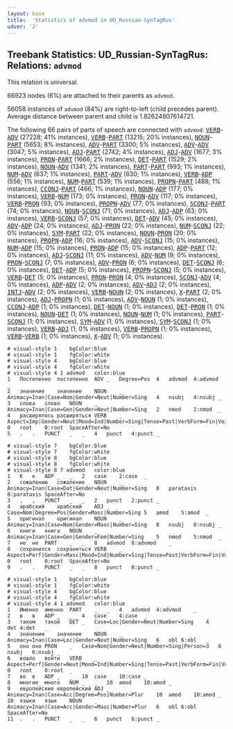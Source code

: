 ```yaml
---
layout: base
title:  'Statistics of advmod in UD_Russian-SynTagRus'
udver: '2'
---
```


## Treebank Statistics: UD_Russian-SynTagRus: Relations: `advmod`

This relation is universal.

66923 nodes (6%) are attached to their parents as `advmod`.

56058 instances of `advmod` (84%) are right-to-left (child precedes parent).
Average distance between parent and child is 1.82624807614721.

The following 66 pairs of parts of speech are connected with `advmod`: <tt><a href="ru_syntagrus-pos-VERB.html">VERB</a></tt>-<tt><a href="ru_syntagrus-pos-ADV.html">ADV</a></tt> (27228; 41% instances), <tt><a href="ru_syntagrus-pos-VERB.html">VERB</a></tt>-<tt><a href="ru_syntagrus-pos-PART.html">PART</a></tt> (13215; 20% instances), <tt><a href="ru_syntagrus-pos-NOUN.html">NOUN</a></tt>-<tt><a href="ru_syntagrus-pos-PART.html">PART</a></tt> (5653; 8% instances), <tt><a href="ru_syntagrus-pos-ADV.html">ADV</a></tt>-<tt><a href="ru_syntagrus-pos-PART.html">PART</a></tt> (3300; 5% instances), <tt><a href="ru_syntagrus-pos-ADV.html">ADV</a></tt>-<tt><a href="ru_syntagrus-pos-ADV.html">ADV</a></tt> (3047; 5% instances), <tt><a href="ru_syntagrus-pos-ADJ.html">ADJ</a></tt>-<tt><a href="ru_syntagrus-pos-PART.html">PART</a></tt> (2742; 4% instances), <tt><a href="ru_syntagrus-pos-ADJ.html">ADJ</a></tt>-<tt><a href="ru_syntagrus-pos-ADV.html">ADV</a></tt> (1677; 3% instances), <tt><a href="ru_syntagrus-pos-PRON.html">PRON</a></tt>-<tt><a href="ru_syntagrus-pos-PART.html">PART</a></tt> (1666; 2% instances), <tt><a href="ru_syntagrus-pos-DET.html">DET</a></tt>-<tt><a href="ru_syntagrus-pos-PART.html">PART</a></tt> (1529; 2% instances), <tt><a href="ru_syntagrus-pos-NOUN.html">NOUN</a></tt>-<tt><a href="ru_syntagrus-pos-ADV.html">ADV</a></tt> (1341; 2% instances), <tt><a href="ru_syntagrus-pos-PART.html">PART</a></tt>-<tt><a href="ru_syntagrus-pos-PART.html">PART</a></tt> (993; 1% instances), <tt><a href="ru_syntagrus-pos-NUM.html">NUM</a></tt>-<tt><a href="ru_syntagrus-pos-ADV.html">ADV</a></tt> (637; 1% instances), <tt><a href="ru_syntagrus-pos-PART.html">PART</a></tt>-<tt><a href="ru_syntagrus-pos-ADV.html">ADV</a></tt> (630; 1% instances), <tt><a href="ru_syntagrus-pos-VERB.html">VERB</a></tt>-<tt><a href="ru_syntagrus-pos-ADP.html">ADP</a></tt> (556; 1% instances), <tt><a href="ru_syntagrus-pos-NUM.html">NUM</a></tt>-<tt><a href="ru_syntagrus-pos-PART.html">PART</a></tt> (539; 1% instances), <tt><a href="ru_syntagrus-pos-PROPN.html">PROPN</a></tt>-<tt><a href="ru_syntagrus-pos-PART.html">PART</a></tt> (488; 1% instances), <tt><a href="ru_syntagrus-pos-CCONJ.html">CCONJ</a></tt>-<tt><a href="ru_syntagrus-pos-PART.html">PART</a></tt> (466; 1% instances), <tt><a href="ru_syntagrus-pos-NOUN.html">NOUN</a></tt>-<tt><a href="ru_syntagrus-pos-ADP.html">ADP</a></tt> (177; 0% instances), <tt><a href="ru_syntagrus-pos-VERB.html">VERB</a></tt>-<tt><a href="ru_syntagrus-pos-NUM.html">NUM</a></tt> (173; 0% instances), <tt><a href="ru_syntagrus-pos-PRON.html">PRON</a></tt>-<tt><a href="ru_syntagrus-pos-ADV.html">ADV</a></tt> (117; 0% instances), <tt><a href="ru_syntagrus-pos-VERB.html">VERB</a></tt>-<tt><a href="ru_syntagrus-pos-PRON.html">PRON</a></tt> (93; 0% instances), <tt><a href="ru_syntagrus-pos-PROPN.html">PROPN</a></tt>-<tt><a href="ru_syntagrus-pos-ADV.html">ADV</a></tt> (77; 0% instances), <tt><a href="ru_syntagrus-pos-SCONJ.html">SCONJ</a></tt>-<tt><a href="ru_syntagrus-pos-PART.html">PART</a></tt> (74; 0% instances), <tt><a href="ru_syntagrus-pos-NOUN.html">NOUN</a></tt>-<tt><a href="ru_syntagrus-pos-SCONJ.html">SCONJ</a></tt> (71; 0% instances), <tt><a href="ru_syntagrus-pos-ADJ.html">ADJ</a></tt>-<tt><a href="ru_syntagrus-pos-ADP.html">ADP</a></tt> (63; 0% instances), <tt><a href="ru_syntagrus-pos-VERB.html">VERB</a></tt>-<tt><a href="ru_syntagrus-pos-SCONJ.html">SCONJ</a></tt> (57; 0% instances), <tt><a href="ru_syntagrus-pos-DET.html">DET</a></tt>-<tt><a href="ru_syntagrus-pos-ADV.html">ADV</a></tt> (45; 0% instances), <tt><a href="ru_syntagrus-pos-ADV.html">ADV</a></tt>-<tt><a href="ru_syntagrus-pos-ADP.html">ADP</a></tt> (24; 0% instances), <tt><a href="ru_syntagrus-pos-ADJ.html">ADJ</a></tt>-<tt><a href="ru_syntagrus-pos-PRON.html">PRON</a></tt> (22; 0% instances), <tt><a href="ru_syntagrus-pos-NUM.html">NUM</a></tt>-<tt><a href="ru_syntagrus-pos-SCONJ.html">SCONJ</a></tt> (22; 0% instances), <tt><a href="ru_syntagrus-pos-SYM.html">SYM</a></tt>-<tt><a href="ru_syntagrus-pos-PART.html">PART</a></tt> (22; 0% instances), <tt><a href="ru_syntagrus-pos-NOUN.html">NOUN</a></tt>-<tt><a href="ru_syntagrus-pos-PRON.html">PRON</a></tt> (20; 0% instances), <tt><a href="ru_syntagrus-pos-PROPN.html">PROPN</a></tt>-<tt><a href="ru_syntagrus-pos-ADP.html">ADP</a></tt> (16; 0% instances), <tt><a href="ru_syntagrus-pos-ADV.html">ADV</a></tt>-<tt><a href="ru_syntagrus-pos-SCONJ.html">SCONJ</a></tt> (15; 0% instances), <tt><a href="ru_syntagrus-pos-NUM.html">NUM</a></tt>-<tt><a href="ru_syntagrus-pos-ADP.html">ADP</a></tt> (15; 0% instances), <tt><a href="ru_syntagrus-pos-PRON.html">PRON</a></tt>-<tt><a href="ru_syntagrus-pos-ADP.html">ADP</a></tt> (15; 0% instances), <tt><a href="ru_syntagrus-pos-ADP.html">ADP</a></tt>-<tt><a href="ru_syntagrus-pos-PART.html">PART</a></tt> (12; 0% instances), <tt><a href="ru_syntagrus-pos-ADJ.html">ADJ</a></tt>-<tt><a href="ru_syntagrus-pos-SCONJ.html">SCONJ</a></tt> (11; 0% instances), <tt><a href="ru_syntagrus-pos-ADV.html">ADV</a></tt>-<tt><a href="ru_syntagrus-pos-NUM.html">NUM</a></tt> (9; 0% instances), <tt><a href="ru_syntagrus-pos-PRON.html">PRON</a></tt>-<tt><a href="ru_syntagrus-pos-SCONJ.html">SCONJ</a></tt> (7; 0% instances), <tt><a href="ru_syntagrus-pos-ADV.html">ADV</a></tt>-<tt><a href="ru_syntagrus-pos-PRON.html">PRON</a></tt> (6; 0% instances), <tt><a href="ru_syntagrus-pos-DET.html">DET</a></tt>-<tt><a href="ru_syntagrus-pos-SCONJ.html">SCONJ</a></tt> (6; 0% instances), <tt><a href="ru_syntagrus-pos-DET.html">DET</a></tt>-<tt><a href="ru_syntagrus-pos-ADP.html">ADP</a></tt> (5; 0% instances), <tt><a href="ru_syntagrus-pos-PROPN.html">PROPN</a></tt>-<tt><a href="ru_syntagrus-pos-SCONJ.html">SCONJ</a></tt> (5; 0% instances), <tt><a href="ru_syntagrus-pos-VERB.html">VERB</a></tt>-<tt><a href="ru_syntagrus-pos-DET.html">DET</a></tt> (5; 0% instances), <tt><a href="ru_syntagrus-pos-PRON.html">PRON</a></tt>-<tt><a href="ru_syntagrus-pos-PRON.html">PRON</a></tt> (4; 0% instances), <tt><a href="ru_syntagrus-pos-SCONJ.html">SCONJ</a></tt>-<tt><a href="ru_syntagrus-pos-ADV.html">ADV</a></tt> (4; 0% instances), <tt><a href="ru_syntagrus-pos-ADP.html">ADP</a></tt>-<tt><a href="ru_syntagrus-pos-ADV.html">ADV</a></tt> (2; 0% instances), <tt><a href="ru_syntagrus-pos-ADV.html">ADV</a></tt>-<tt><a href="ru_syntagrus-pos-ADJ.html">ADJ</a></tt> (2; 0% instances), <tt><a href="ru_syntagrus-pos-INTJ.html">INTJ</a></tt>-<tt><a href="ru_syntagrus-pos-ADV.html">ADV</a></tt> (2; 0% instances), <tt><a href="ru_syntagrus-pos-VERB.html">VERB</a></tt>-<tt><a href="ru_syntagrus-pos-NOUN.html">NOUN</a></tt> (2; 0% instances), <tt><a href="ru_syntagrus-pos-X.html">X</a></tt>-<tt><a href="ru_syntagrus-pos-PART.html">PART</a></tt> (2; 0% instances), <tt><a href="ru_syntagrus-pos-ADJ.html">ADJ</a></tt>-<tt><a href="ru_syntagrus-pos-PROPN.html">PROPN</a></tt> (1; 0% instances), <tt><a href="ru_syntagrus-pos-ADV.html">ADV</a></tt>-<tt><a href="ru_syntagrus-pos-NOUN.html">NOUN</a></tt> (1; 0% instances), <tt><a href="ru_syntagrus-pos-CCONJ.html">CCONJ</a></tt>-<tt><a href="ru_syntagrus-pos-ADP.html">ADP</a></tt> (1; 0% instances), <tt><a href="ru_syntagrus-pos-DET.html">DET</a></tt>-<tt><a href="ru_syntagrus-pos-NOUN.html">NOUN</a></tt> (1; 0% instances), <tt><a href="ru_syntagrus-pos-DET.html">DET</a></tt>-<tt><a href="ru_syntagrus-pos-PRON.html">PRON</a></tt> (1; 0% instances), <tt><a href="ru_syntagrus-pos-NOUN.html">NOUN</a></tt>-<tt><a href="ru_syntagrus-pos-DET.html">DET</a></tt> (1; 0% instances), <tt><a href="ru_syntagrus-pos-NOUN.html">NOUN</a></tt>-<tt><a href="ru_syntagrus-pos-NUM.html">NUM</a></tt> (1; 0% instances), <tt><a href="ru_syntagrus-pos-PART.html">PART</a></tt>-<tt><a href="ru_syntagrus-pos-SCONJ.html">SCONJ</a></tt> (1; 0% instances), <tt><a href="ru_syntagrus-pos-SYM.html">SYM</a></tt>-<tt><a href="ru_syntagrus-pos-ADV.html">ADV</a></tt> (1; 0% instances), <tt><a href="ru_syntagrus-pos-SYM.html">SYM</a></tt>-<tt><a href="ru_syntagrus-pos-SCONJ.html">SCONJ</a></tt> (1; 0% instances), <tt><a href="ru_syntagrus-pos-VERB.html">VERB</a></tt>-<tt><a href="ru_syntagrus-pos-ADJ.html">ADJ</a></tt> (1; 0% instances), <tt><a href="ru_syntagrus-pos-VERB.html">VERB</a></tt>-<tt><a href="ru_syntagrus-pos-PROPN.html">PROPN</a></tt> (1; 0% instances), <tt><a href="ru_syntagrus-pos-VERB.html">VERB</a></tt>-<tt><a href="ru_syntagrus-pos-VERB.html">VERB</a></tt> (1; 0% instances), <tt><a href="ru_syntagrus-pos-X.html">X</a></tt>-<tt><a href="ru_syntagrus-pos-ADV.html">ADV</a></tt> (1; 0% instances).


~~~ conllu
# visual-style 1	bgColor:blue
# visual-style 1	fgColor:white
# visual-style 4	bgColor:blue
# visual-style 4	fgColor:white
# visual-style 4 1 advmod	color:blue
1	Постепенно	постепенно	ADV	_	Degree=Pos	4	advmod	4:advmod	_
2	значение	значение	NOUN	_	Animacy=Inan|Case=Nom|Gender=Neut|Number=Sing	4	nsubj	4:nsubj	_
3	слова	слово	NOUN	_	Animacy=Inan|Case=Gen|Gender=Neut|Number=Sing	2	nmod	2:nmod	_
4	расширялось	расширяться	VERB	_	Aspect=Imp|Gender=Neut|Mood=Ind|Number=Sing|Tense=Past|VerbForm=Fin|Voice=Mid	0	root	0:root	SpaceAfter=No
5	.	.	PUNCT	_	_	4	punct	4:punct	_

~~~


~~~ conllu
# visual-style 7	bgColor:blue
# visual-style 7	fgColor:white
# visual-style 8	bgColor:blue
# visual-style 8	fgColor:white
# visual-style 8 7 advmod	color:blue
1	К	к	ADP	_	_	2	case	2:case	_
2	сожалению	сожаление	NOUN	_	Animacy=Inan|Case=Dat|Gender=Neut|Number=Sing	8	parataxis	8:parataxis	SpaceAfter=No
3	,	,	PUNCT	_	_	2	punct	2:punct	_
4	арабский	арабский	ADJ	_	Case=Nom|Degree=Pos|Gender=Masc|Number=Sing	5	amod	5:amod	_
5	оригинал	оригинал	NOUN	_	Animacy=Inan|Case=Nom|Gender=Masc|Number=Sing	8	nsubj	8:nsubj	_
6	книги	книга	NOUN	_	Animacy=Inan|Case=Gen|Gender=Fem|Number=Sing	5	nmod	5:nmod	_
7	не	не	PART	_	_	8	advmod	8:advmod	_
8	сохранился	сохраниться	VERB	_	Aspect=Perf|Gender=Masc|Mood=Ind|Number=Sing|Tense=Past|VerbForm=Fin|Voice=Mid	0	root	0:root	SpaceAfter=No
9	.	.	PUNCT	_	_	8	punct	8:punct	_

~~~


~~~ conllu
# visual-style 1	bgColor:blue
# visual-style 1	fgColor:white
# visual-style 4	bgColor:blue
# visual-style 4	fgColor:white
# visual-style 4 1 advmod	color:blue
1	Именно	именно	PART	_	_	4	advmod	4:advmod	_
2	в	в	ADP	_	_	4	case	4:case	_
3	таком	такой	DET	_	Case=Loc|Gender=Neut|Number=Sing	4	det	4:det	_
4	значении	значение	NOUN	_	Animacy=Inan|Case=Loc|Gender=Neut|Number=Sing	6	obl	6:obl	_
5	оно	оно	PRON	_	Case=Nom|Gender=Neut|Number=Sing|Person=3	6	nsubj	6:nsubj	_
6	вошло	войти	VERB	_	Aspect=Perf|Gender=Neut|Mood=Ind|Number=Sing|Tense=Past|VerbForm=Fin|Voice=Act	0	root	0:root	_
7	во	в	ADP	_	_	10	case	10:case	_
8	многие	много	NUM	_	_	10	amod	10:amod	_
9	европейские	европейский	ADJ	_	Animacy=Inan|Case=Acc|Degree=Pos|Number=Plur	10	amod	10:amod	_
10	языки	язык	NOUN	_	Animacy=Inan|Case=Acc|Gender=Masc|Number=Plur	6	obl	6:obl	SpaceAfter=No
11	.	.	PUNCT	_	_	6	punct	6:punct	_

~~~


